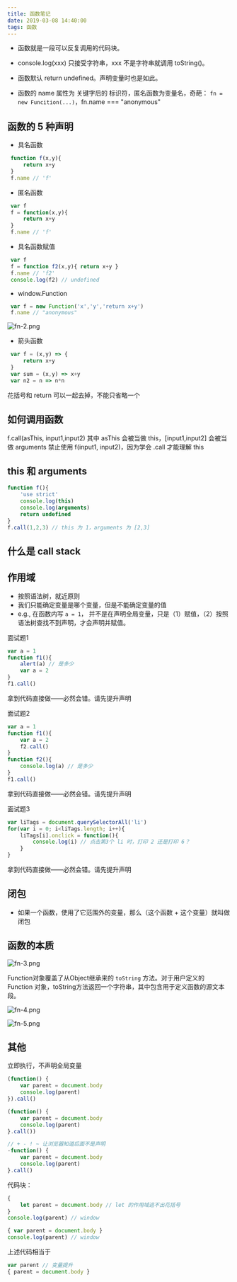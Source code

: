 ```yaml
---
title: 函数笔记
date: 2019-03-08 14:40:00
tags: 函数
---
```


- 函数就是一段可以反复调用的代码块。
- console.log(xxx) 只接受字符串，xxx 不是字符串就调用 toString()。
- 函数默认 return undefined。声明变量时也是如此。
- 函数的 name 属性为 关键字后的 标识符，匿名函数为变量名，奇葩：
  `fn = new Funcition(...)`，fn.name === "anonymous"

  <!-- more -->

## 函数的 5 种声明

- 具名函数

```js
 function f(x,y){
     return x+y
 }
 f.name // 'f'
```

- 匿名函数

```js
 var f
 f = function(x,y){
     return x+y
 }
 f.name // 'f'
```

- 具名函数赋值

```js
 var f
 f = function f2(x,y){ return x+y }
 f.name // 'f2'
 console.log(f2) // undefined
```

- window.Function

```js
 var f = new Function('x','y','return x+y')
 f.name // "anonymous"
```

![fn-2.png](http://pntmc1hcw.bkt.clouddn.com/fn-2.png)

- 箭头函数

```js
 var f = (x,y) => {
     return x+y
 }
 var sum = (x,y) => x+y
 var n2 = n => n*n
```

花括号和 return 可以一起去掉，不能只省略一个

## 如何调用函数

f.call(asThis, input1,input2)
其中 asThis 会被当做 this，[input1,input2] 会被当做 arguments
禁止使用 f(input1, input2)，因为学会 .call 才能理解 this

## this 和 arguments

```js
function f(){
    'use strict'
    console.log(this)
    console.log(arguments)
    return undefined
}
f.call(1,2,3) // this 为 1，arguments 为 [2,3]
```

## 什么是 call stack

## 作用域

- 按照语法树，就近原则
- 我们只能确定变量是哪个变量，但是不能确定变量的值
- e.g., 在函数内写 `a = 1`， 并不是在声明全局变量，只是（1）赋值，（2）按照语法树查找不到声明，才会声明并赋值。

面试题1

```js
var a = 1
function f1(){
    alert(a) // 是多少
    var a = 2
}
f1.call()
```

拿到代码直接做——必然会错。请先提升声明

面试题2

```js
var a = 1
function f1(){
    var a = 2
    f2.call()
}
function f2(){
    console.log(a) // 是多少
}
f1.call()
```

拿到代码直接做——必然会错。请先提升声明

面试题3

```js
var liTags = document.querySelectorAll('li')
for(var i = 0; i<liTags.length; i++){
    liTags[i].onclick = function(){
        console.log(i) // 点击第3个 li 时，打印 2 还是打印 6？
    }
}
```

拿到代码直接做——必然会错。请先提升声明

## 闭包

- 如果一个函数，使用了它范围外的变量，那么（这个函数 + 这个变量）就叫做闭包

## 函数的本质

![fn-3.png](http://pntmc1hcw.bkt.clouddn.com/fn-3.png)

Function对象覆盖了从Object继承来的 `toString` 方法。对于用户定义的 Function 对象，toString方法返回一个字符串，其中包含用于定义函数的源文本段。

![fn-4.png](http://pntmc1hcw.bkt.clouddn.com/fn-4.png)

![fn-5.png](http://pntmc1hcw.bkt.clouddn.com/fn-5.png)

## 其他

立即执行，不声明全局变量

```js
(function() {
    var parent = document.body
    console.log(parent)
}).call()

(function() {
    var parent = document.body
    console.log(parent)
}.call())

// + - ! ~ 让浏览器知道后面不是声明
-function() {
    var parent = document.body
    console.log(parent)
}.call()
```

代码块：
```js
{
    let parent = document.body // let 的作用域逃不出花括号
}
console.log(parent) // window
```

```js
{ var parent = document.body }
console.log(parent) // window
```
上述代码相当于
```js
var parent // 变量提升
{ parent = document.body }
```